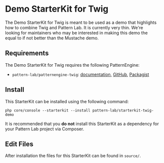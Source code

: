 # Demo StarterKit for Twig

The Demo StarterKit for Twig is meant to be used as a demo that highlights how to combine Twig and Pattern Lab. It is currently very thin. We're looking for maintainers who may be interested in making this demo the equal to if not better than the Mustache demo.

## Requirements

The Demo StarterKit for Twig requires the following PatternEngine:

* `pattern-lab/patternengine-twig`: [documentation](https://github.com/pattern-lab/patternengine-php-twig#twig-patternengine-for-pattern-lab), [GitHub](https://github.com/pattern-lab/patternengine-php-twig), [Packagist](https://packagist.org/packages/pattern-lab/patternengine-twig)

## Install

This StarterKit can be installed using the following command:

    php core/console --starterkit --install pattern-lab/starterkit-twig-demo

It is recommended that you **do not** install this StarterKit as a dependency for your Pattern Lab project via Composer.

## Edit Files

After installation the files for this StarterKit can be found in `source/`.
